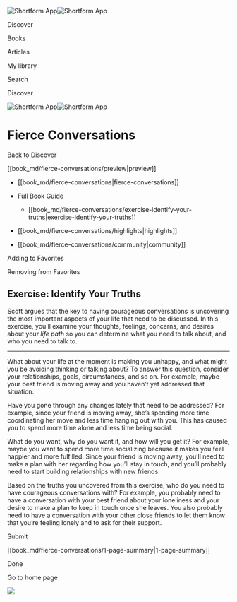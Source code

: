 ![Shortform App](/img/logo.36a2399e.svg)![Shortform App](/img/logo-dark.70c1b072.svg)

Discover

Books

Articles

My library

Search

Discover

![Shortform App](/img/logo.36a2399e.svg)![Shortform App](/img/logo-dark.70c1b072.svg)

# Fierce Conversations

Back to Discover

[[book_md/fierce-conversations/preview|preview]]

  * [[book_md/fierce-conversations|fierce-conversations]]
  * Full Book Guide

    * [[book_md/fierce-conversations/exercise-identify-your-truths|exercise-identify-your-truths]]
  * [[book_md/fierce-conversations/highlights|highlights]]
  * [[book_md/fierce-conversations/community|community]]



Adding to Favorites 

Removing from Favorites 

## Exercise: Identify Your Truths

Scott argues that the key to having courageous conversations is uncovering the most important aspects of your life that need to be discussed. In this exercise, you’ll examine your thoughts, feelings, concerns, and desires about your _life path_ so you can determine what you need to talk about, and who you need to talk to.

* * *

What about your life at the moment is making you unhappy, and what might you be avoiding thinking or talking about? To answer this question, consider your relationships, goals, circumstances, and so on. For example, maybe your best friend is moving away and you haven’t yet addressed that situation.

Have you gone through any changes lately that need to be addressed? For example, since your friend is moving away, she’s spending more time coordinating her move and less time hanging out with you. This has caused you to spend more time alone and less time being social.

What do you want, why do you want it, and how will you get it? For example, maybe you want to spend more time socializing because it makes you feel happier and more fulfilled. Since your friend is moving away, you’ll need to make a plan with her regarding how you’ll stay in touch, and you’ll probably need to start building relationships with new friends.

Based on the truths you uncovered from this exercise, who do you need to have courageous conversations with? For example, you probably need to have a conversation with your best friend about your loneliness and your desire to make a plan to keep in touch once she leaves. You also probably need to have a conversation with your other close friends to let them know that you’re feeling lonely and to ask for their support.

Submit 

[[book_md/fierce-conversations/1-page-summary|1-page-summary]]

Done

Go to home page 

![](https://bat.bing.com/action/0?ti=56018282&Ver=2&mid=94f87449-7d5c-43e3-9037-b9ccbc701da6&sid=49fff5b0636c11eeb9c611038afc8668&vid=4a005010636c11ee80c703d4c4a7acd5&vids=0&msclkid=N&pi=0&lg=en-US&sw=800&sh=600&sc=24&nwd=1&tl=Shortform%20%7C%20Book&p=https%3A%2F%2Fwww.shortform.com%2Fapp%2Fbook%2Ffierce-conversations%2Fexercise-identify-your-truths&r=&lt=308&evt=pageLoad&sv=1&rn=470120)
